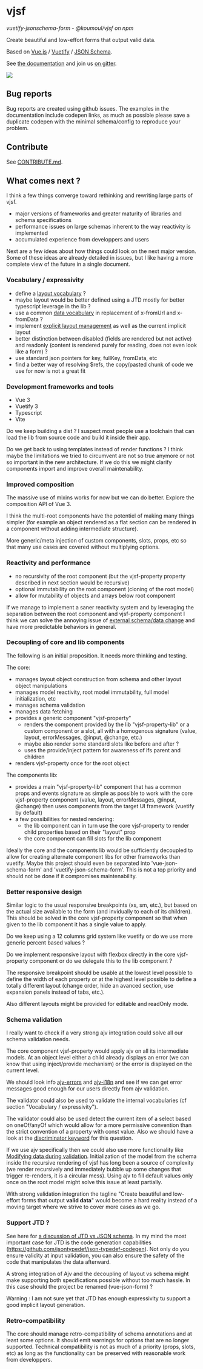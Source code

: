 # vjsf

*vuetify-jsonschema-form* - *@koumoul/vjsf on npm*

Create beautiful and low-effort forms that output valid data.

Based on [Vue.js](https://vuejs.org/) / [Vuetify](https://vuetifyjs.com/) / [JSON Schema](https://json-schema.org/).

See [the documentation](https://koumoul-dev.github.io/vuetify-jsonschema-form/latest/) and join us [on gitter](https://gitter.im/koumoul-dev/vjsf).

![](doc/static/vjsf.gif)

## Bug reports

Bug reports are created using github issues. The examples in the documentation include codepen links, as much as possible please save a duplicate codepen with the minimal schema/config to reproduce your problem.

## Contribute

See [CONTRIBUTE.md](./CONTRIBUTE.md).

## What comes next ?

I think a few things converge toward rethinking and rewriting large parts of vjsf.

  - major versions of frameworks and greater maturity of libraries and schema specifications
  - performance issues on large schemas inherent to the way reactivity is implemented
  - accumulated experience from developpers and users

Next are a few ideas about how things could look on the next major version. Some of these ideas are already detailed in issues, but I like having a more complete view of the future in a single document.

### Vocabulary / expressivity

  - define a [layout vocabulary](https://github.com/koumoul-dev/vuetify-jsonschema-form/issues/304) ?
  - maybe layout would be better defined using a JTD mostly for better typescript leverage in the lib ?
  - use a common [data vocabulary](https://github.com/koumoul-dev/vuetify-jsonschema-form/issues/306) in replacement of x-fromUrl and x-fromData ?
  - implement [explicit layout management](https://github.com/koumoul-dev/vuetify-jsonschema-form/issues/293) as well as the current implicit layout
  - better distinction between disabled (fields are rendered but not active) and readonly (content is rendered purely for reading, does not even look like a form) ?
  - use standard json pointers for key, fullKey, fromData, etc
  - find a better way of resolving $refs, the copy/pasted chunk of code we use for now is not a great fit

### Development frameworks and tools

  - Vue 3
  - Vuetify 3
  - Typescript
  - Vite

Do we keep building a dist ? I suspect most people use a toolchain that can load the lib from source code and build it inside their app.

Do we get back to using templates instead of render functions ? I think maybe the limitations we tried to circumvent are not so true anymore or not so important in the new architecture. If we do this we might clarify components import and improve overall maintenability.

### Improved composition

The massive use of mixins works for now but we can do better. Explore the composition API of Vue 3.

I think the multi-root components have the potentiel of making many things simpler (for example an object rendered as a flat section can be rendered in a component without adding intermediate structure).

More generic/meta injection of custom components, slots, props, etc so that many use cases are covered without multiplying options.

### Reactivity and performance

  - no recursivity of the root component (but the vjsf-property property described in next section would be recursive)
  - optional immutability on the root component (cloning of the root model)
  - allow for mutability of objects and arrays below root component

If we manage to implement a saner reactivity system and by leveraging the separation between the root component and vjsf-property component I think we can solve the annoying issue of [external schema/data change](https://github.com/koumoul-dev/vuetify-jsonschema-form/issues/58#issuecomment-1408141749) and have more predictable behaviors in general.

### Decoupling of core and lib components

The following is an initial proposition. It needs more thinking and testing.

The core:

  - manages layout object construction from schema and other layout object manipulations
  - manages model reactivity, root model immutability, full model initialization, etc
  - manages schema validation
  - manages data fetching
  - provides a generic component "vjsf-property" 
    - renders the component provided by the lib "vjsf-property-lib" or a custom component or a slot, all with a homogenous signature (value, layout, errorMessages, @input, @change, etc.)
    - maybe also render some standard slots like before and after ?
    - uses the provide/inject pattern for awareness of ifs parent and children
  - renders vjsf-property once for the root object

The components lib:

  - provides a main "vjsf-property-lib" component that has a common props and events signature as simple as possible to work with the core vjsf-property component (value, layout, errorMessages, @input, @change) then uses components from the target UI framework (vuetify by default)
  - a few possibilities for nested rendering:
    - the lib component can in turn use the core vjsf-property to render child properties based on their "layout" prop
    - the core component can fill slots for the lib component

Ideally the core and the components lib would be sufficiently decoupled to allow for creating alternate component libs for other frameworks than vuetify. Maybe this project should even be separated into 'vue-json-schema-form' and 'vuetify-json-schema-form'. This is not a top priority and should not be done if it compromises maintenability.

### Better responsive design

Similar logic to the usual responsive breakpoints (xs, sm, etc.), but based on the actual size available to the form (and invidually to each of its children). This should be solved in the core vjsf-property component so that when given to the lib component it has a single value to apply.

Do we keep using a 12 columns grid system like vuetify or do we use more generic percent based values ?

Do we implement responsive layout with flexbox directly in the core vjsf-property component or do we delegate this to the lib component ?

The responsive breakpoint should be usable at the lowest level possible to define the width of each property or at the highest level possible to define a totally different layout (change order, hide an avanced section, use expansion panels instead of tabs, etc.).

Also different layouts might be provided for editable and readOnly mode.

### Schema validation

I really want to check if a very strong ajv integration could solve all our schema validation needs.

The core component vjsf-property would apply ajv on all its intermediate models. At an object level either a child already displays an error (we can know that using inject/provide mechanism) or the error is displayed on the current level.

We should look info [ajv-errors](https://www.npmjs.com/package/ajv-errors) and [ajv-i18n](https://github.com/ajv-validator/ajv-i18n) and see if we can get error messages good enough for our users directly from ajv validation.

The validator could also be used to validate the internal vocabularies (cf section "Vocabulary / expressivity").

The validator could also be used detect the current item of a select based on oneOf/anyOf which would allow for a more permissive convention than the strict convention of a property with const value. Also we should have a look at the [discriminator keyword](https://ajv.js.org/json-schema.html#discriminator) for this question.

If we use ajv specifically then we could also use more functionality like [Modifying data during validation](https://ajv.js.org/guide/modifying-data.html). Initialization of the model from the schema inside the recursive rendering of vjsf has long been a source of complexity (we render recursively and immediately bubble up some changes that trigger re-renders, it is a circular mess). Using ajv to fill default values only once on the root model might solve this issue at least partially.

With strong validation integration the tagline "Create beautiful and low-effort forms that output **valid data**" would become a hard reality instead of a moving target where we strive to cover more cases as we go.

### Support JTD ?

See here for [a discussion of JTD vs JSON schema](https://ajv.js.org/guide/schema-language.html). In my mind the most important case for JTD is the code generation capabilities (https://github.com/jsontypedef/json-typedef-codegen). Not only do you ensure validity at input validation, you can also ensure the safety of the code that manipulates the data afterward.

A strong integration of Ajv and the decoupling of layout vs schema might make supporting both specifications possible without too much hassle. In this case should the project be renamed (vue-json-form) ?

Warning : I am not sure yet that JTD has enough expressivity tu support a good implicit layout generation.

### Retro-compatibility

The core should manage retro-compatibility of schema annotations and at least some options. It should emit warnings for options that are no longer supported. Technical compatibility is not as much of a priority (props, slots, etc) as long as the functionality can be preserved with reasonable work from developpers.